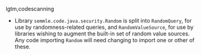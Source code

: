 lgtm,codescanning
* Library `semmle.code.java.security.Random` is split into `RandomQuery`, for use by randomness-related queries, and `RandomValueSource`, for use by libraries wishing to augment the built-in set of random value sources. Any code importing `Random` will need changing to import one or other of these.

